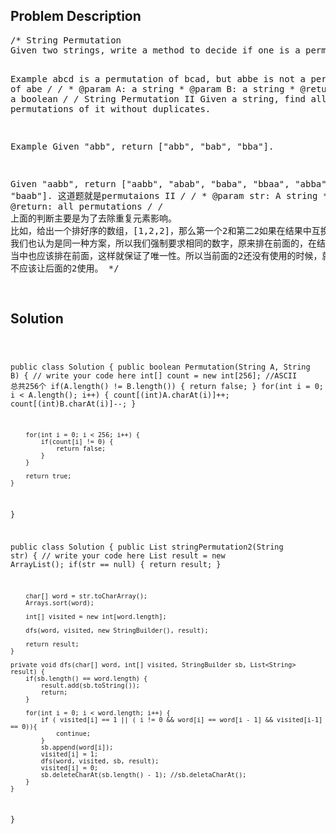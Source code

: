 <!--
<style>
  body { font-family: Arial, sans-serif; }
  .container { max-width: 100%; margin: auto; padding: 20px; }
  .comment-block { background-color: #f9f9f9; padding: 10px; border-left: 5px solid #ccc; max-width: 500px; margin: auto; word-wrap: break-word; white-space: pre-wrap; }
  .code-block { background-color: #f4f4f4; padding: 10px; border: 1px solid #ddd; }
</style>
-->

<div class='container'>
<h2>Problem Description</h2>
<div class='comment-block'>
<pre>
/* String Permutation
Given two strings, write a method to decide if one is a permutation of the other.

Example
abcd is a permutation of bcad, but abbe is not a permutation of abe
*/
    /*
     * @param A: a string
     * @param B: a string
     * @return: a boolean
     */
/* String Permutation II
Given a string, find all permutations of it without duplicates.

Example
Given "abb", return ["abb", "bab", "bba"].

Given "aabb", return ["aabb", "abab", "baba", "bbaa", "abba", "baab"].
这道题就是permutaions II
*/
    /*
     * @param str: A string
     * @return: all permutations
     */
             /*
            上面的判断主要是为了去除重复元素影响。
            比如，给出一个排好序的数组，[1,2,2]，那么第一个2和第二2如果在结果中互换位置，
            我们也认为是同一种方案，所以我们强制要求相同的数字，原来排在前面的，在结果
            当中也应该排在前面，这样就保证了唯一性。所以当前面的2还没有使用的时候，就
            不应该让后面的2使用。
            */           
</pre>
</div>

<h2>Solution</h2>
<div class='code-block'>
<pre><code class='language-java'>

public class Solution {
    public boolean Permutation(String A, String B) {
        // write your code here
        int[] count = new int[256]; //ASCII 总共256个
        if(A.length() != B.length()) {
            return false;
        }
        for(int i = 0; i < A.length(); i++) {
            count[(int)A.charAt(i)]++;
            count[(int)B.charAt(i)]--;
        }
        
        for(int i = 0; i < 256; i++) {
            if(count[i] != 0) {
                return false;
            }
        }
        
        return true;
    }
}


public class Solution {
    public List<String> stringPermutation2(String str) {
        // write your code here
        List<String> result = new ArrayList<String>();
        if(str == null) {
            return result;
        }
        
        char[] word = str.toCharArray();
        Arrays.sort(word);
        
        int[] visited = new int[word.length];
        
        dfs(word, visited, new StringBuilder(), result);
        
        return result;
    }
    
    private void dfs(char[] word, int[] visited, StringBuilder sb, List<String> result) {
        if(sb.length() == word.length) {
            result.add(sb.toString());
            return;
        }
        
        for(int i = 0; i < word.length; i++) {
            if ( visited[i] == 1 || ( i != 0 && word[i] == word[i - 1] && visited[i-1] == 0)){
                continue;
            }
            sb.append(word[i]);
            visited[i] = 1;
            dfs(word, visited, sb, result);
            visited[i] = 0;
            sb.deleteCharAt(sb.length() - 1); //sb.deletaCharAt();
        }
    }
}











</code></pre>
</div>
</div>
